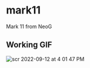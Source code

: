 # mark11
Mark 11 from NeoG


## Working GIF

![scr 2022-09-12 at 4 01 47 PM](https://user-images.githubusercontent.com/28717686/189632804-e756648b-2407-4c18-a68d-58b1ac982aa4.gif)
